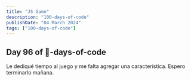 ```yaml
---
title: "JS Game"
description: "100-days-of-code"
publishDate: "04 March 2024"
tags: ["100-days-of-code"]
---
```


## Day 96 of 💯-days-of-code

Le dediqué tiempo al juego y me falta agregar una característica. Espero terminarlo mañana.
